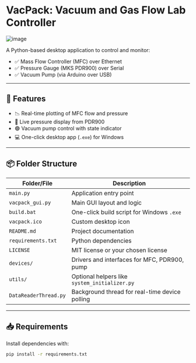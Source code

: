 # VacPack: Vacuum and Gas Flow Lab Controller
![image](https://github.com/user-attachments/assets/57a13417-8c28-43da-ab35-d9f38c9a5f0c)


A Python-based desktop application to control and monitor:
- ✅ Mass Flow Controller (MFC) over Ethernet
- ✅ Pressure Gauge (MKS PDR900) over Serial
- ✅ Vacuum Pump (via Arduino over USB)

---

## 🔧 Features

- 📉 Real-time plotting of MFC flow and pressure
- 🧪 Live pressure display from PDR900
- 🟢 Vacuum pump control with state indicator
- 💻 One-click desktop app (`.exe`) for Windows

---

## 📦 Folder Structure

| Folder/File          | Description                                      |
|----------------------|--------------------------------------------------|
| `main.py`            | Application entry point                          |
| `vacpack_gui.py`     | Main GUI layout and logic                        |
| `build.bat`          | One-click build script for Windows `.exe`        |
| `vacpack.ico`        | Custom desktop icon                              |
| `README.md`          | Project documentation                            |
| `requirements.txt`   | Python dependencies                              |
| `LICENSE`            | MIT license or your chosen license               |
| `devices/`           | Drivers and interfaces for MFC, PDR900, pump     |
| `utils/`             | Optional helpers like `system_initializer.py`    |
| `DataReaderThread.py`| Background thread for real-time device polling   |

---

## 📥 Requirements

Install dependencies with:

```bash
pip install -r requirements.txt
